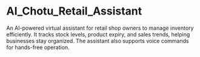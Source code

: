 # AI_Chotu_Retail_Assistant
An AI-powered virtual assistant for retail shop owners to manage inventory efficiently. It tracks stock levels, product expiry, and sales trends, helping businesses stay organized. The assistant also supports voice commands for hands-free operation.
